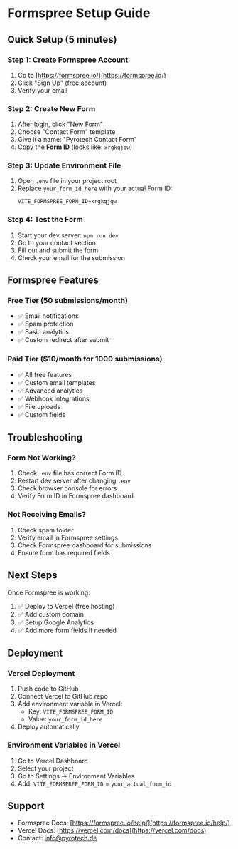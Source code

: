# Formspree Setup Guide

## Quick Setup (5 minutes)

### Step 1: Create Formspree Account
1. Go to [https://formspree.io/](https://formspree.io/)
2. Click "Sign Up" (free account)
3. Verify your email

### Step 2: Create New Form
1. After login, click "New Form"
2. Choose "Contact Form" template
3. Give it a name: "Pyrotech Contact Form"
4. Copy the **Form ID** (looks like: `xrgkqjqw`)

### Step 3: Update Environment File
1. Open `.env` file in your project root
2. Replace `your_form_id_here` with your actual Form ID:
   ```
   VITE_FORMSPREE_FORM_ID=xrgkqjqw
   ```

### Step 4: Test the Form
1. Start your dev server: `npm run dev`
2. Go to your contact section
3. Fill out and submit the form
4. Check your email for the submission

## Formspree Features

### Free Tier (50 submissions/month)
- ✅ Email notifications
- ✅ Spam protection
- ✅ Basic analytics
- ✅ Custom redirect after submit

### Paid Tier ($10/month for 1000 submissions)
- ✅ All free features
- ✅ Custom email templates
- ✅ Advanced analytics
- ✅ Webhook integrations
- ✅ File uploads
- ✅ Custom fields

## Troubleshooting

### Form Not Working?
1. Check `.env` file has correct Form ID
2. Restart dev server after changing `.env`
3. Check browser console for errors
4. Verify Form ID in Formspree dashboard

### Not Receiving Emails?
1. Check spam folder
2. Verify email in Formspree settings
3. Check Formspree dashboard for submissions
4. Ensure form has required fields

## Next Steps

Once Formspree is working:
1. ✅ Deploy to Vercel (free hosting)
2. ✅ Add custom domain
3. ✅ Setup Google Analytics
4. ✅ Add more form fields if needed

## Deployment

### Vercel Deployment
1. Push code to GitHub
2. Connect Vercel to GitHub repo
3. Add environment variable in Vercel:
   - Key: `VITE_FORMSPREE_FORM_ID`
   - Value: `your_form_id_here`
4. Deploy automatically

### Environment Variables in Vercel
1. Go to Vercel Dashboard
2. Select your project
3. Go to Settings → Environment Variables
4. Add: `VITE_FORMSPREE_FORM_ID` = `your_actual_form_id`

## Support

- Formspree Docs: [https://formspree.io/help/](https://formspree.io/help/)
- Vercel Docs: [https://vercel.com/docs](https://vercel.com/docs)
- Contact: info@pyrotech.de

